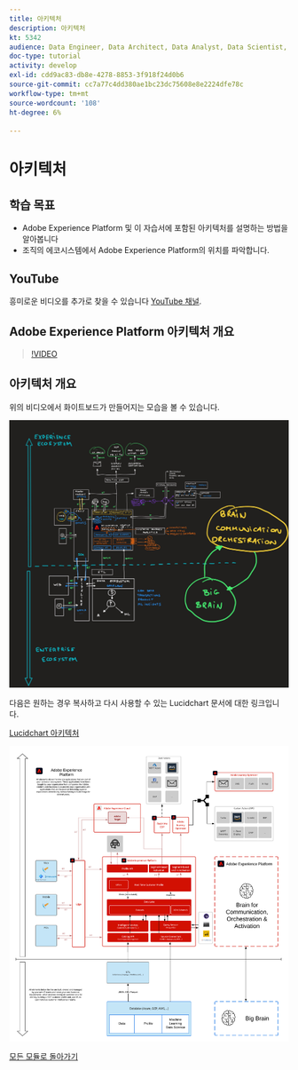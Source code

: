 ```yaml
---
title: 아키텍처
description: 아키텍처
kt: 5342
audience: Data Engineer, Data Architect, Data Analyst, Data Scientist, Orchestration Engineer, BI Expert, Marketer
doc-type: tutorial
activity: develop
exl-id: cdd9ac83-db8e-4278-8853-3f918f24d0b6
source-git-commit: cc7a77c4dd380ae1bc23dc75608e8e2224dfe78c
workflow-type: tm+mt
source-wordcount: '108'
ht-degree: 6%

---
```


# 아키텍처

## 학습 목표

- Adobe Experience Platform 및 이 자습서에 포함된 아키텍처를 설명하는 방법을 알아봅니다
- 조직의 에코시스템에서 Adobe Experience Platform의 위치를 파악합니다.

## YouTube

흥미로운 비디오를 추가로 찾을 수 있습니다 [YouTube 채널](https://www.youtube.com/channel/UCUKG2dkZ9pYuZUPebQ21jUw).

## Adobe Experience Platform 아키텍처 개요

>[!VIDEO](https://video.tv.adobe.com/v/35266?quality=12&learn=on)

## 아키텍처 개요

위의 비디오에서 화이트보드가 만들어지는 모습을 볼 수 있습니다.

![Luma Retail](./assets/images/whiteboard.jpg)

다음은 원하는 경우 복사하고 다시 사용할 수 있는 Lucidchart 문서에 대한 링크입니다.

[Lucidchart 아키텍처](https://lucid.app/documents/view/69c2a0e4-9135-47d7-ae86-7f88cec9bc34)

![Luma Retail](./assets/images/architecture.png)

[모든 모듈로 돌아가기](./overview.md)
